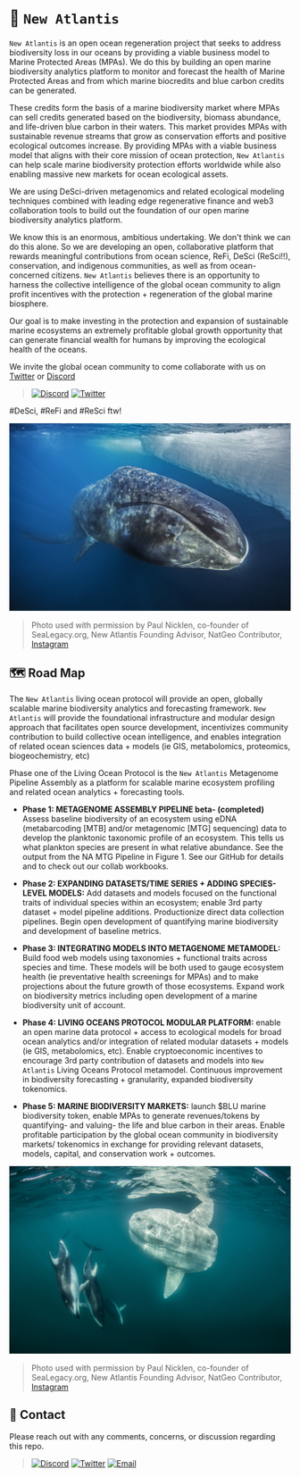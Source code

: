 # 🌊 `New Atlantis`
`New Atlantis` is an open ocean regeneration project that seeks to address biodiversity loss in our oceans by providing a viable business model to Marine Protected Areas (MPAs).  We do this by building an open marine biodiversity analytics platform to monitor and forecast the health of Marine Protected Areas and from which marine biocredits and blue carbon credits can be generated.  



These credits form the basis of a marine biodiversity market where MPAs can sell credits generated based on the biodiversity, biomass abundance, and life-driven blue carbon in their waters.    This market provides MPAs with sustainable revenue streams that grow as conservation efforts and positive ecological outcomes increase.  By providing MPAs with a viable business model that aligns with their core mission of ocean protection, `New Atlantis` can help scale marine biodiversity protection efforts worldwide while also enabling massive new markets for ocean ecological assets.  



We are using DeSci-driven metagenomics and related ecological modeling techniques combined with leading edge regenerative finance and web3 collaboration tools to build out the foundation of our open marine biodiversity analytics platform.  



We know this is an enormous, ambitious undertaking.  We don't think we can do this alone.  So we are developing an open, collaborative platform that rewards meaningful contributions from ocean science, ReFi, DeSci (ReSci!!), conservation, and indigenous communities,  as well as from ocean-concerned citizens.  `New Atlantis` believes there is an opportunity to harness the collective intelligence of the global ocean community to align profit incentives with the protection + regeneration of the global marine biosphere.  



Our goal is to make investing in the protection and expansion of sustainable marine ecosystems an extremely profitable global growth opportunity that can generate financial wealth for humans by improving the ecological health of the oceans.  


We invite the global ocean community to come collaborate with us on [Twitter](https://twitter.com/NewAtlantisDAO) or [Discord](https://discord.gg/newatlantis)

>[![Discord](https://img.shields.io/badge/Discord-New%20Atlantis-7289da)](https://discord.gg/newatlantis)
[![Twitter](https://img.shields.io/badge/Twitter-%40NewAtlantisDAO-00acee)](https://twitter.com/NewAtlantisDAO)

#DeSci, #ReFi and #ReSci ftw!

![Main Image](https://github.com/new-atlantis-dao/presentations/blob/main/322480_MM7354_06272006-02989a6.jpg)
>Photo used with permission by Paul Nicklen, co-founder of SeaLegacy.org, New Atlantis Founding Advisor, NatGeo Contributor, [Instagram](https://www.instagram.com/paulnicklen/) 


## 🗺 Road Map

The `New Atlantis` living ocean protocol will provide an open, globally scalable marine biodiversity analytics and forecasting framework. `New Atlantis` will provide the foundational infrastructure and modular design approach that facilitates open source development, incentivizes community contribution to build collective ocean intelligence, and enables integration of related ocean sciences data + models (ie GIS, metabolomics, proteomics, biogeochemistry, etc)



Phase one of the Living Ocean Protocol is the `New Atlantis` Metagenome Pipeline Assembly as a platform for scalable marine ecosystem profiling and related ocean analytics + forecasting tools.



* **Phase 1: METAGENOME ASSEMBLY PIPELINE beta- (completed)**  Assess baseline biodiversity of an ecosystem using eDNA (metabarcoding [MTB] and/or metagenomic [MTG] sequencing) data to develop the planktonic taxonomic profile of an ecosystem. This tells us what plankton species are present in what relative abundance.  See the output from the NA MTG Pipeline in Figure 1.  See our GitHub for details and to check out our collab workbooks.


* **Phase 2: EXPANDING DATASETS/TIME SERIES + ADDING SPECIES-LEVEL MODELS:** Add datasets and models focused on the functional traits of individual  species within an ecosystem; enable 3rd party dataset + model pipeline additions.  Productionize direct data collection pipelines.  Begin open development of quantifying marine biodiversity and development of baseline metrics.  
 

* **Phase 3: INTEGRATING MODELS INTO METAGENOME METAMODEL:** Build food web models using  taxonomies + functional traits across species and time.  These models will be both used to gauge ecosystem health (ie preventative health screenings for MPAs) and to make projections about the future growth of those ecosystems.  Expand work on biodiversity metrics including open development of a marine biodiversity unit of account.
 

* **Phase 4: LIVING OCEANS PROTOCOL MODULAR PLATFORM:** enable an open marine data protocol + access to ecological models for broad ocean analytics and/or integration of related modular datasets + models (ie GIS, metabolomics, etc).  Enable cryptoeconomic incentives to encourage 3rd party contribution of datasets and models into `New Atlantis` Living Oceans Protocol metamodel.  Continuous improvement in biodiversity forecasting + granularity, expanded biodiversity tokenomics.
 

* **Phase 5: MARINE BIODIVERSITY MARKETS:** launch $BLU marine biodiversity token, enable MPAs to generate revenues/tokens by quantifying- and valuing- the life and blue carbon in their areas.  Enable profitable participation by the global ocean community in biodiversity markets/ tokenomics in exchange for providing relevant datasets, models, capital, and conservation work + outcomes.

![Second Image](https://github.com/new-atlantis-dao/presentations/blob/main/Offshore-140831-004952.jpg)
>Photo used with permission by Paul Nicklen, co-founder of SeaLegacy.org, New Atlantis Founding Advisor, NatGeo Contributor, [Instagram](https://www.instagram.com/paulnicklen/) 


## 📲 Contact
Please reach out with any comments, concerns, or discussion regarding this repo.

>[![Discord](https://img.shields.io/badge/Discord-New%20Atlantis-7289da)](https://discord.gg/newatlantis)
[![Twitter](https://img.shields.io/badge/Twitter-%40NewAtlantisDAO-00acee)](https://twitter.com/NewAtlantisDAO)
[![Email](https://img.shields.io/badge/Email-tom%40newatlantis.io-%23ffce00)](tom@newatlantis.io)
